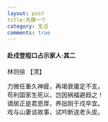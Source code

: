 ```yaml
---
layout: post
title:先膜一个 
category: 生活
comments: true
---
```



#### 赴戍登程口占示家人·其二  
林则徐 【清】

 力微任重久神疲，再竭衰庸定不支。  
 苟利国家生死以，岂因祸福避趋之！  
 谪居正是君恩厚，养拙刚于戍卒宜。  
戏与山妻谈故事，试吟断送老头皮。　　
